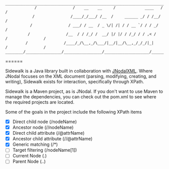 ````
_____________________________________________________________________________________________________
             /                /    __    __     /             ____   /                /             
            /                /____/_/___/ /__  /     ______ _/ / /__/                /              
           /                / ___/ / __  / _ \/| /| / / __ `/ / / _/                /               
          /                /__  / / /_/ /  __/ |/ |/ / /_/ / / ,< /                /                /
         /                /____/_/\__,_/\___/|__/|__/\__,_/_/_/|_|                /                /
________/________________/_________________/____________________/________________/________________/__
````

======

Sidewalk is a Java library built in collaboration with [JNodalXML](https://github.com/zachtaylor/JNodalXML). Where JNodal focuses on the XML document (parsing, modifying, creating, and writing), Sidewalk exists for interaction, specifically through XPath.

Sidewalk is a Maven project, as is JNodal. If you don't want to use Maven to manage the dependencies, you can check out the pom.xml to see where the required projects are located.

Some of the goals in the project include the following XPath items
- [x] Direct child node (/nodeName)
- [x] Ancestor node (//nodeName)
- [x] Direct child attribute (/@attrName)
- [x] Ancestor child attribute (//@attrName)
- [x] Generic matching (/*)
- [ ] Target filtering (/nodeName[1])
- [ ] Current Node (.)
- [ ] Parent Node (..)
